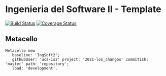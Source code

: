# Ingenieria del Software II - Template

[![Build Status](https://travis-ci.org/uca-is2/2021-los_changos.svg?branch=master)](https://travis-ci.org/uca-is2/2021-los_changos)
[![Coverage Status](https://coveralls.io/repos/github/uca-is2/2021-los_changos/badge.svg?branch=master)](https://coveralls.io/github/uca-is2/2021-los_changos?branch=master)

## Metacello

```smalltalk
Metacello new
   baseline: 'IngSoft2';
   githubUser: 'uca-is2' project: '2021-los_changos' commitish: 'master' path: 'repository';
   load: 'development'.
```
